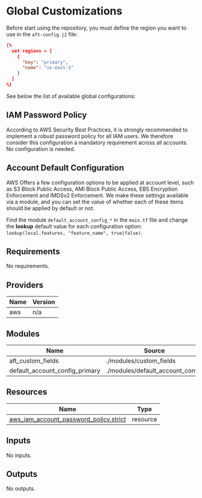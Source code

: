 # Global Customizations

Before start using the repository, you must define the region you want to use in the `aft-config.j2` file:

```json
{% 
  set regions = [
    {
      "key": "primary",
      "name": "us-east-1"
    }
  ]
%}
```

See below the list of available global configurations:

## IAM Password Policy

According to AWS Security Best Practices, it is strongly recommended to implement a robust password policy for all IAM users. We therefore consider this configuration a mandatory requirement across all accounts. No configuration is needed.

## Account Default Configuration

AWS Offers a few configuration options to be applied at account level, such as S3 Block Public Access, AMI Block Public Access, EBS Encryption Enforcement and IMDSv2 Enforcement. We make these settings available via a module, and you can set the value of whether each of these items should be applied by default or not.

Find the module `default_account_config_*` in the `main.tf` file and change the **lookup** default value for each configuration option: `lookup(local.features, "feature_name", true|false)`.

<!-- BEGIN_TF_DOCS -->
## Requirements

No requirements.

## Providers

| Name | Version |
|------|---------|
| aws | n/a |

## Modules

| Name | Source | Version |
|------|--------|---------|
| aft\_custom\_fields | ./modules/custom_fields | n/a |
| default\_account\_config\_primary | ./modules/default_account_config | n/a |

## Resources

| Name | Type |
|------|------|
| [aws_iam_account_password_policy.strict](https://registry.terraform.io/providers/hashicorp/aws/latest/docs/resources/iam_account_password_policy) | resource |

## Inputs

No inputs.

## Outputs

No outputs.
<!-- END_TF_DOCS -->
